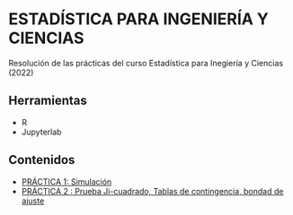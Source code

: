 # ESTADÍSTICA PARA INGENIERÍA Y CIENCIAS
Resolución de las prácticas del curso Estadística para Inegiería y Ciencias (2022)
## Herramientas
* R
* Jupyterlab
## Contenidos
* [PRÁCTICA 1: Simulación](https://github.com/ivan-svetlich/statistics-r/blob/main/notebooks/TP1.ipynb)
* [PRÁCTICA 2 : Prueba Ji-cuadrado, Tablas de contingencia, bondad de ajuste](https://github.com/ivan-svetlich/statistics-r/blob/main/notebooks/TP2.ipynb)
